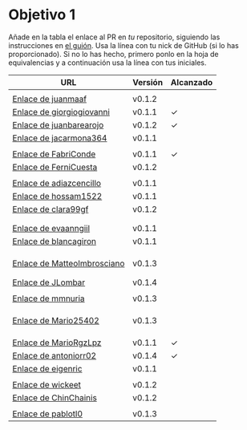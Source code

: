# Objetivo 1

Añade en la tabla el enlace al PR en *tu* repositorio, siguiendo las
instrucciones en [el guión](http://jj.github.io/IV/documentos/proyecto/1.Planificacion). Usa
la línea con tu nick de GitHub (si lo has proporcionado). Si no lo has hecho,
primero ponlo en la hoja de equivalencias y a continuación usa la línea con tus
iniciales.

| URL                                                                                              | Versión | Alcanzado |
|--------------------------------------------------------------------------------------------------|---------|-----------|
| <!-- Enlace de A E S -->                                                                         |         |           |
| [Enlace de juanmaaf](https://github.com/juanmaaf/MoneyController/pull/6)                         | v0.1.2  |           |
| [Enlace de giorgiogiovanni](https://github.com/giorgiogiovanni/PacketManager/pull/5)             | v0.1.1  | ✓         |
| [Enlace de juanbarearojo](https://github.com/juanbarearojo/privateChef/pull/2)                   | v0.1.2  | ✓         |
| [Enlace de jacarmona364](https://github.com/jacarmona364/Riskalc/pull/2)                         | v0.1.1  |           |
| <!-- Enlace de lmchaves -->                                                                      |         |           |
| [Enlace de FabriConde](https://github.com/FabriConde/IV-2024-2025/pull/4)                        | v0.1.1  | ✓         |
| [Enlace de FerniCuesta](https://github.com/FerniCuesta/DrivePlanner/pull/2)                      | v0.1.2  |           |
| <!-- Enlace de "1E04" -->                                                                        |         |           |
| [Enlace de adiazcencillo](https://github.com/adiazcencillo/GranadaInfo/pull/5)                    | v0.1.1  |           |
| [Enlace de hossam1522](https://github.com/hossam1522/ModaTrack/pull/7)                           | v0.1.1  |           |
| [Enlace de clara99gf](https://github.com/clara99gf/easy-gains/pull/7)                            | v0.1.2  |           |
| <!-- Enlace de Antoniogm03 -->                                                                   |         |           |
| <!-- Enlace de SantiGarvin -->                                                                   |         |           |
| [Enlace de evaanngiil](https://github.com/evaanngiil/WishfulGiving/pull/10)                      | v0.1.1  |           |
| [Enlace de blancagiron](https://github.com/blancagiron/SeguraSenior/pull/6)                      | v0.1.1  |           |
| <!-- Enlace de GaelGoncalvesAlba -->                                                             |         |           |
| <!-- Enlace de abbonno -->                                                                       |         |           |
| <!-- Enlace de davidgutierrezperez -->                                                           |         |           |
| [Enlace de MatteoImbrosciano](https://github.com/MatteoImbrosciano/Medication-Management/pull/3) | v0.1.3  |           |
| <!-- Enlace de Katakuri00 -->                                                                    |         |           |
| <!-- Enlace de MCL-2024 -->                                                                      |         |           |
| [Enlace de JLombar](https://github.com/JLombar/HorariosAutomatricula/pull/2)                     | v0.1.4  |           |
| <!-- Enlace de joselopez10014 -->                                                                |         |           |
| [Enlace de mmnuria](https://github.com/mmnuria/PersonalSportCalendary/pull/6)                    | v0.1.3  |           |
| <!-- Enlace de M S C -->                                                                         |         |           |
| <!-- Enlace de javiernavacapa -->                                                                |         |           |
| <!-- Enlace de Carlosmapego8 -->                                                                 |         |           |
| [Enlace de Mario25402](https://github.com/Mario25402/AskETSIIT/pull/9)                           | v0.1.3  |           |
| <!-- Enlace de Pablorc7 -->                                                                      |         |           |
| <!-- Enlace de mrh117 -->                                                                        |         |           |
| <!-- Enlace de LuRDR -->                                                                         |         |           |
| [Enlace de MarioRgzLpz](https://github.com/MarioRgzLpz/ArbitrageBets/pull/5)                     | v0.1.1  | ✓         |
| [Enlace de antoniorr02](https://github.com/antoniorr02/MenuConsulter/pull/3)                     | v0.1.4  | ✓         |
| [Enlace de eigenric](https://github.com/eigenric/bibliofetch/pull/5)                             | v0.1.1  |           |
| <!-- Enlace de enger2003 -->                                                                     |         |           |
| [Enlace de wickeet](https://github.com/wickeet/Tripoli/pull/2)                                   | v0.1.2  |           |
| [Enlace de ChinChainis](https://github.com/ChinChainis/Proyecto_Reparahorarios_IV2425/pull/5)    | v0.1.2  |           |
| <!-- Enlace de anavaln -->                                                                       |         |           |
| [Enlace de pablotl0](https://github.com/pablotl0/EnviroTrack/pull/5)                             | v0.1.3  |           |

